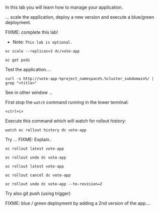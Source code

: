 In this lab you will learn how to manage your application. 

... scale the application, deploy a new version and execute a blue/green deployment. 

FIXME: complete this lab!

 - Note: ``This lab is optional.`` 

```execute
oc scale --replicas=3 dc/vote-app
```

```execute
oc get pods
```

Test the application.... 

```execute 
curl -s http://vote-app-%project_namespace%.%cluster_subdomain%/ | grep "<title>"
```

See in other window ... 

First stop the ``watch`` command running in the lower terminal:

```execute-2
<ctrl+c>
```

Execute this command which will watch for rollout history:

```execute-2
watch oc rollout history dc vote-app
```

Try ... FIXME: Explain..

```execute
oc rollout latest vote-app
```

```execute
oc rollout undo dc vote-app
```

```execute
oc rollout latest vote-app
```

```execute
oc rollout cancel dc vote-app
```

```execute
oc rollout undo dc vote-app --to-revision=2
```

Try also git push (using trigger) 

FIXME: blue / green deployment by adding a 2nd version of the app.... 

